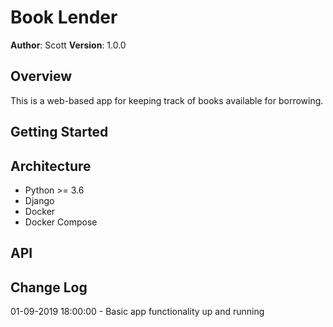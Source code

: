 # Book Lender

**Author**: Scott
**Version**: 1.0.0

## Overview
This is a web-based app for keeping track of books available for borrowing.

## Getting Started
<!-- What are the steps that a user must take in order to build this app on their own machine and get it running? -->

## Architecture
* Python >= 3.6
* Django
* Docker
* Docker Compose


## API
<!-- Provide detailed instructions for your applications usage. This should include any methods or endpoints available to the user/client/developer. Each section should be formatted to provide clear syntax for usage, example calls including input data requirements and options, and example responses or return values. -->

## Change Log
01-09-2019 18:00:00 - Basic app functionality up and running
